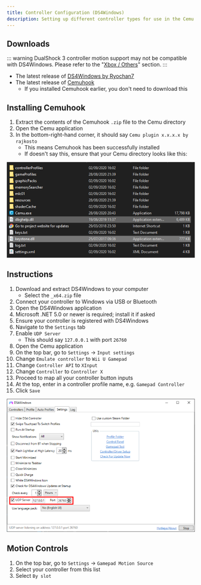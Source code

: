```yaml
---
title: Controller Configuration (DS4Windows)
description: Setting up different controller types for use in the Cemu emulator.
---
```


## Downloads

::: warning
DualShock 3 controller motion support may not be compatible with DS4Windows. Please refer to the "[Xbox / Others](xbox)" section.
:::

- The latest release of [DS4Windows by Ryochan7](https://ryochan7.github.io/ds4windows-site/)
- The latest release of [Cemuhook](https://cemuhook.sshnuke.net/)
    - If you installed Cemuhook earlier, you don't need to download this

## Installing Cemuhook

1. Extract the contents of the Cemuhook `.zip` file to the Cemu directory
1. Open the Cemu application
1. In the bottom-right-hand corner, it should say `Cemu plugin x.x.x.x by rajkosto`
    - This means Cemuhook has been successfully installed
    - If doesn't say this, ensure that your Cemu directory looks like this:

![A screenshot of Cemuhook correctly set up](/assets/images/cemuhook.png)

## Instructions

1. Download and extract DS4Windows to your computer
    - Select the `_x64.zip` file
1. Connect your controller to Windows via USB or Bluetooth
1. Open the DS4Windows application
2. Microsoft .NET 5.0 or newer is required; install it if asked
3. Ensure your controller is registered with DS4Windows
4. Navigate to the `Settings` tab
5. Enable `UDP Server`
    - This should say `127.0.0.1` with port `26760`
1. Open the Cemu application
1. On the top bar, go to `Settings` -> `Input settings`
1. Change `Emulate controller` to `Wii U Gamepad`
1. Change `Controller API` to `XInput`
1. Change `Controller` to `Controller X`
1. Proceed to map all your controller button inputs
1. At the top, enter in a controller profile name, e.g. `Gamepad Controller`
1. Click `Save`

![](/assets/images/ds4windows.png)

## Motion Controls

1. On the top bar, go to `Settings` -> `Gamepad Motion Source`
1. Select your controller from this list
1. Select `By slot`
